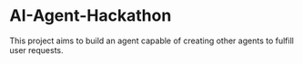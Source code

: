 # AI-Agent-Hackathon

This project aims to build an agent capable of creating other agents to fulfill user requests.
